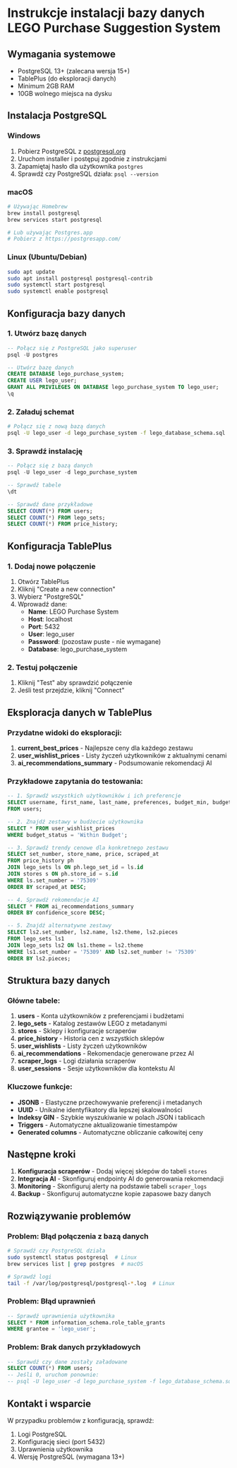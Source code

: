 # Instrukcje instalacji bazy danych LEGO Purchase Suggestion System

## Wymagania systemowe

- PostgreSQL 13+ (zalecana wersja 15+)
- TablePlus (do eksploracji danych)
- Minimum 2GB RAM
- 10GB wolnego miejsca na dysku

## Instalacja PostgreSQL

### Windows
1. Pobierz PostgreSQL z [postgresql.org](https://www.postgresql.org/download/windows/)
2. Uruchom installer i postępuj zgodnie z instrukcjami
3. Zapamiętaj hasło dla użytkownika `postgres`
4. Sprawdź czy PostgreSQL działa: `psql --version`

### macOS
```bash
# Używając Homebrew
brew install postgresql
brew services start postgresql

# Lub używając Postgres.app
# Pobierz z https://postgresapp.com/
```

### Linux (Ubuntu/Debian)
```bash
sudo apt update
sudo apt install postgresql postgresql-contrib
sudo systemctl start postgresql
sudo systemctl enable postgresql
```

## Konfiguracja bazy danych

### 1. Utwórz bazę danych
```sql
-- Połącz się z PostgreSQL jako superuser
psql -U postgres

-- Utwórz bazę danych
CREATE DATABASE lego_purchase_system;
CREATE USER lego_user;
GRANT ALL PRIVILEGES ON DATABASE lego_purchase_system TO lego_user;
\q
```

### 2. Załaduj schemat
```bash
# Połącz się z nową bazą danych
psql -U lego_user -d lego_purchase_system -f lego_database_schema.sql
```

### 3. Sprawdź instalację
```sql
-- Połącz się z bazą danych
psql -U lego_user -d lego_purchase_system

-- Sprawdź tabele
\dt

-- Sprawdź dane przykładowe
SELECT COUNT(*) FROM users;
SELECT COUNT(*) FROM lego_sets;
SELECT COUNT(*) FROM price_history;
```

## Konfiguracja TablePlus

### 1. Dodaj nowe połączenie
1. Otwórz TablePlus
2. Kliknij "Create a new connection"
3. Wybierz "PostgreSQL"
4. Wprowadź dane:
   - **Name**: LEGO Purchase System
   - **Host**: localhost
   - **Port**: 5432
   - **User**: lego_user
   - **Password**: (pozostaw puste - nie wymagane)
   - **Database**: lego_purchase_system

### 2. Testuj połączenie
1. Kliknij "Test" aby sprawdzić połączenie
2. Jeśli test przejdzie, kliknij "Connect"

## Eksploracja danych w TablePlus

### Przydatne widoki do eksploracji:

1. **current_best_prices** - Najlepsze ceny dla każdego zestawu
2. **user_wishlist_prices** - Listy życzeń użytkowników z aktualnymi cenami
3. **ai_recommendations_summary** - Podsumowanie rekomendacji AI

### Przykładowe zapytania do testowania:

```sql
-- 1. Sprawdź wszystkich użytkowników i ich preferencje
SELECT username, first_name, last_name, preferences, budget_min, budget_max
FROM users;

-- 2. Znajdź zestawy w budżecie użytkownika
SELECT * FROM user_wishlist_prices 
WHERE budget_status = 'Within Budget';

-- 3. Sprawdź trendy cenowe dla konkretnego zestawu
SELECT set_number, store_name, price, scraped_at 
FROM price_history ph 
JOIN lego_sets ls ON ph.lego_set_id = ls.id 
JOIN stores s ON ph.store_id = s.id 
WHERE ls.set_number = '75309' 
ORDER BY scraped_at DESC;

-- 4. Sprawdź rekomendacje AI
SELECT * FROM ai_recommendations_summary 
ORDER BY confidence_score DESC;

-- 5. Znajdź alternatywne zestawy
SELECT ls2.set_number, ls2.name, ls2.theme, ls2.pieces
FROM lego_sets ls1
JOIN lego_sets ls2 ON ls1.theme = ls2.theme
WHERE ls1.set_number = '75309' AND ls2.set_number != '75309'
ORDER BY ls2.pieces;
```

## Struktura bazy danych

### Główne tabele:

1. **users** - Konta użytkowników z preferencjami i budżetami
2. **lego_sets** - Katalog zestawów LEGO z metadanymi
3. **stores** - Sklepy i konfiguracje scraperów
4. **price_history** - Historia cen z wszystkich sklepów
5. **user_wishlists** - Listy życzeń użytkowników
6. **ai_recommendations** - Rekomendacje generowane przez AI
7. **scraper_logs** - Logi działania scraperów
8. **user_sessions** - Sesje użytkowników dla kontekstu AI

### Kluczowe funkcje:

- **JSONB** - Elastyczne przechowywanie preferencji i metadanych
- **UUID** - Unikalne identyfikatory dla lepszej skalowalności
- **Indeksy GIN** - Szybkie wyszukiwanie w polach JSON i tablicach
- **Triggers** - Automatyczne aktualizowanie timestampów
- **Generated columns** - Automatyczne obliczanie całkowitej ceny

## Następne kroki

1. **Konfiguracja scraperów** - Dodaj więcej sklepów do tabeli `stores`
2. **Integracja AI** - Skonfiguruj endpointy AI do generowania rekomendacji
3. **Monitoring** - Skonfiguruj alerty na podstawie tabeli `scraper_logs`
4. **Backup** - Skonfiguruj automatyczne kopie zapasowe bazy danych

## Rozwiązywanie problemów

### Problem: Błąd połączenia z bazą danych
```bash
# Sprawdź czy PostgreSQL działa
sudo systemctl status postgresql  # Linux
brew services list | grep postgres  # macOS

# Sprawdź logi
tail -f /var/log/postgresql/postgresql-*.log  # Linux
```

### Problem: Błąd uprawnień
```sql
-- Sprawdź uprawnienia użytkownika
SELECT * FROM information_schema.role_table_grants 
WHERE grantee = 'lego_user';
```

### Problem: Brak danych przykładowych
```sql
-- Sprawdź czy dane zostały załadowane
SELECT COUNT(*) FROM users;
-- Jeśli 0, uruchom ponownie:
-- psql -U lego_user -d lego_purchase_system -f lego_database_schema.sql
```

## Kontakt i wsparcie

W przypadku problemów z konfiguracją, sprawdź:
1. Logi PostgreSQL
2. Konfigurację sieci (port 5432)
3. Uprawnienia użytkownika
4. Wersję PostgreSQL (wymagana 13+)
